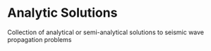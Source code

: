 # Analytic Solutions

Collection of analytical or semi-analytical solutions to seismic wave propagation problems
